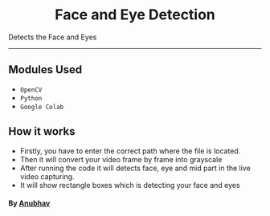 <h1 align="center">Face and Eye Detection</h1>
Detects the Face and Eyes

---------------------------------------------------------------------


## Modules Used
- `OpenCV` 
- `Python` 
- `Google Colab`

## How it works
- Firstly, you have to enter the correct path where the file is located.
- Then it will convert your video frame by frame into grayscale
- After running the code it will detects face, eye and mid part in the live video capturing.
- It will show rectangle boxes which is detecting your face and eyes  

#### By [Anubhav](https://github.com/anubhav201241) 
